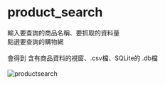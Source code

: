 # product_search

輸入要查詢的商品名稱、要抓取的資料量<br>
點選要查詢的購物網<br>
<br>
會得到 含有商品資料的視窗、.csv檔、SQLite的 .db檔<br>
<br>
![productsearch](https://user-images.githubusercontent.com/97113101/156130467-83440e2b-237f-44a8-81c2-510f5bd0e002.jpg)
